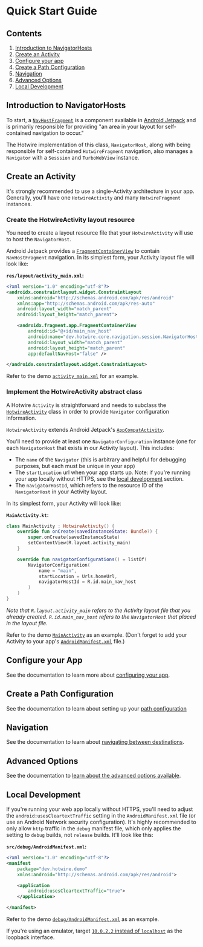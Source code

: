 # Quick Start Guide

## Contents

1. [Introduction to NavigatorHosts](#introduction-to-navhostfragments)
1. [Create an Activity](#create-an-activity)
1. [Configure your app](#configure-your-app)
1. [Create a Path Configuration](#create-a-path-configuration)
1. [Navigation](#navigation)
1. [Advanced Options](#advanced-options)
2. [Local Development](#local-development)

## Introduction to NavigatorHosts

To start, a [`NavHostFragment`](https://developer.android.com/reference/androidx/navigation/fragment/NavHostFragment) is a component available in [Android Jetpack](https://developer.android.com/jetpack) and is primarily responsible for providing "an area in your layout for self-contained navigation to occur."

The Hotwire implementation of this class, `NavigatorHost`, along with being responsible for self-contained `HotwireFragment` navigation, also manages a `Navigator` with a `Sesssion` and `TurboWebView` instance.

## Create an Activity

It's strongly recommended to use a single-Activity architecture in your app. Generally, you'll have one `HotwireActivity` and many `HotwireFragment` instances.

### Create the HotwireActivity layout resource

You need to create a layout resource file that your `HotwireActivity` will use to host the `NavigatorHost`.

Android Jetpack provides a [`FragmentContainerView`](https://developer.android.com/reference/androidx/fragment/app/FragmentContainerView) to contain `NavHostFragment` navigation. In its simplest form, your Activity layout file will look like:

**`res/layout/activity_main.xml`:**
```xml
<?xml version="1.0" encoding="utf-8"?>
<androidx.constraintlayout.widget.ConstraintLayout
    xmlns:android="http://schemas.android.com/apk/res/android"
    xmlns:app="http://schemas.android.com/apk/res-auto"
    android:layout_width="match_parent"
    android:layout_height="match_parent">

    <androidx.fragment.app.FragmentContainerView
        android:id="@+id/main_nav_host"
        android:name="dev.hotwire.core.navigation.session.NavigatorHost"
        android:layout_width="match_parent"
        android:layout_height="match_parent"
        app:defaultNavHost="false" />

</androidx.constraintlayout.widget.ConstraintLayout>
```

Refer to the demo [`activity_main.xml`](../demo/src/main/res/layout/activity_main.xml) for an example.

### Implement the HotwireActivity abstract class

A Hotwire `Activity` is straightforward and needs to subclass the [`HotwireActivity`](../core/src/main/kotlin/dev/hotwire/core/turbo/activities/HotwireActivity.kt) class in order to provide `Navigator` configuration information.

`HotwireActivity` extends Android Jetpack's [`AppCompatActivity`](https://developer.android.com/reference/androidx/appcompat/app/AppCompatActivity). 

You'll need to provide at least one `NavigatorConfiguration` instance (one for each `NavigatorHost` that exists in our Activity layout). This includes:
- The `name` of the `Navigator` (this is arbitrary and helpful for debugging purposes, but each must be unique in your app)
- The `startLocation` url when your app starts up. Note: if you're running your app locally without HTTPS, see the [local development](#local-development) section.
- The `navigatorHostId`, which refers to the resource ID of the `NavigatorHost` in your Activity layout.

In its simplest form, your Activity will look like:

**`MainActivity.kt`:**
```kotlin
class MainActivity : HotwireActivity() {
    override fun onCreate(savedInstanceState: Bundle?) {
        super.onCreate(savedInstanceState)
        setContentView(R.layout.activity_main)
    }

    override fun navigatorConfigurations() = listOf(
        NavigatorConfiguration(
            name = "main",
            startLocation = Urls.homeUrl,
            navigatorHostId = R.id.main_nav_host
        )
    )
}
```

_Note that `R.layout.activity_main` refers to the Activity layout file that you already created. `R.id.main_nav_host` refers to the `NavigatorHost` that placed in the layout file._

Refer to the demo [`MainActivity`](../demo/src/main/kotlin/dev/hotwire/demo/main/MainActivity.kt) as an example. (Don't forget to add your Activity to your app's [`AndroidManifest.xml`](../demo/src/main/AndroidManifest.xml) file.)

## Configure your App

See the documentation to learn more about [configuring your app](CONFIGURE-APP.md).

## Create a Path Configuration

See the documentation to learn about setting up your [path configuration](PATH-CONFIGURATION.md)

## Navigation

See the documentation to learn about [navigating between destinations](NAVIGATION.md).

## Advanced Options

See the documentation to [learn about the advanced options available](ADVANCED-OPTIONS.md).

## Local Development

If you're running your web app locally without HTTPS, you'll need to adjust the `android:usesCleartextTraffic` setting in the `AndroidManifest.xml` file (or use an Android Network security configuration). It's highly recommended to only allow `http` traffic in the `debug` manifest file, which only applies the setting to `debug` builds, not `release` builds. It'll look like this:

**`src/debug/AndroidManifest.xml`:**
```xml
<?xml version="1.0" encoding="utf-8"?>
<manifest
    package="dev.hotwire.demo"
    xmlns:android="http://schemas.android.com/apk/res/android">

    <application
        android:usesCleartextTraffic="true">
    </application>

</manifest>
```

Refer to the demo [`debug/AndroidManifest.xml`](../demo/src/debug/AndroidManifest.xml) as an example.

If you're using an emulator, target [`10.0.2.2` instead of `localhost`](https://developer.android.com/studio/run/emulator-networking) as the loopback interface.
